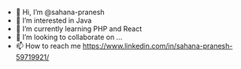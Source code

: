- 👋 Hi, I’m @sahana-pranesh
- 👀 I’m interested in Java
- 🌱 I’m currently learning PHP and React
- 💞️ I’m looking to collaborate on ...
- 📫 How to reach me https://www.linkedin.com/in/sahana-pranesh-59719921/

<!---
sahana-pranesh/sahana-pranesh is a ✨ special ✨ repository because its `README.md` (this file) appears on your GitHub profile.
You can click the Preview link to take a look at your changes.
--->
